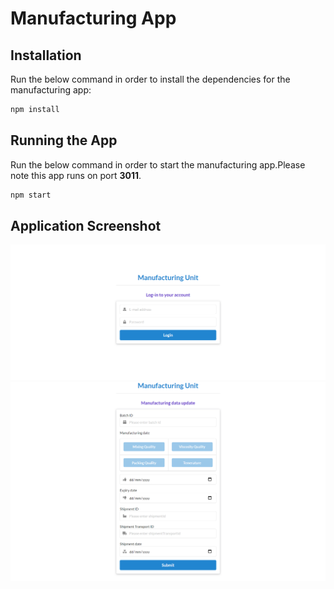 # Manufacturing App
## Installation
Run the below command in order to install the dependencies for the manufacturing app:
```sh
npm install 
```
## Running the App
Run the below command in order to start the manufacturing app.Please note this app runs on port **3011**.
```sh
npm start 
```


## Application Screenshot

![Output](/images/manufacturingapp/manufacturingappscreenshot1.png)
![Output](/images/manufacturingapp/manufacturingappscreenshot2.png)